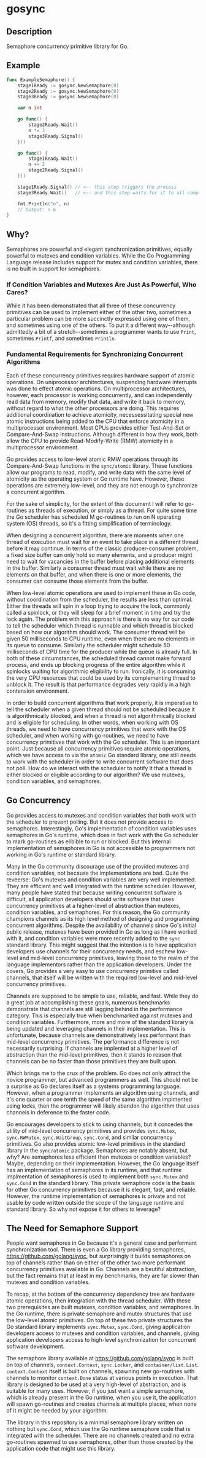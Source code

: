 # gosync

## Description

Semaphore concurrency primitive library for Go.

## Example

```Go
func ExampleSemaphore() {
    stage1Ready := gosync.NewSemaphore(0)
    stage2Ready := gosync.NewSemaphore(0)
    stage3Ready := gosync.NewSemaphore(0)

    var n int

    go func() {
        stage2Ready.Wait()
        n *= 3
        stage3Ready.Signal()
    }()

    go func() {
        stage1Ready.Wait()
        n += 2
        stage2Ready.Signal()
    }()

    stage1Ready.Signal() // <-- this step triggers the process
    stage3Ready.Wait()   // <-- and this step waits for it to all complete

    fmt.Println("n", n)
    // Output: n 6
}
```

## Why?

Semaphores are powerful and elegant synchronization primitives,
equally powerful to mutexes and condition variables.  While the Go
Programming Language release includes support for mutex and condition
variables, there is no built in support for semaphores.

### If Condition Variables and Mutexes Are Just As Powerful, Who Cares?

While it has been demonstrated that all three of these concurrency
primitives can be used to implement either of the other two, sometimes
a particular problem can be more succinctly expressed using one of
them, and sometimes using one of the others.  To put it a different
way--although admittedly a bit of a stretch--sometimes a programmer
wants to use `Print`, sometimes `Printf`, and sometimes `Println`.

### Fundamental Requirements for Synchronizing Concurrent Algorithms

Each of these concurrency primitives requires hardware support of
atomic operations.  On uniprocessor architectures, suspending hardware
interrupts was done to effect atomic operations.  On multiprocessor
architectures, however, each processor is working concurrently, and
can independently read data from memory, modify that data, and write
it back to memory, without regard to what the other processors are
doing.  This requires additional coordination to achieve atomicity,
necessessitating special new atomic instructions being added to the
CPU that enforce atomicity in a multiprocessor environment.  Most CPUs
provides either Test-And-Set or Compare-And-Swap instructions.
Although different in how they work, both allow the CPU to provide
Read-Modify-Write (RMW) atomicity in a multiprocessor environment.

Go provides access to low-level atomic RMW operations through its
Compare-And-Swap functions in the `sync/atomic` library.  These
functions allow our programs to read, modify, and write data with the
same level of atomicity as the operating system or Go runtime have.
However, these operations are extremely low-level, and they are not
enough to synchronize a concurrent algorithm.

For the sake of simplicity, for the extent of this document I will
refer to go-routines as threads of execution, or simply as a thread.
For quite some time the Go scheduler has scheduled M go-routines to
run on N operating system (OS) threads, so it's a fitting
simplification of terminology.

When designing a concurrent algorithm, there are moments when one
thread of execution must wait for an event to take place in a
different thread before it may continue.  In terms of the classic
producer-consumer problem, a fixed size buffer can only hold so many
elements, and a producer might need to wait for vacancies in the
buffer before placing additional elements in the buffer.  Similarly a
consumer thread must wait while there are no elements on that buffer,
and when there is one or more elements, the consumer can consume those
elements from the buffer.

When low-level atomic operations are used to implement these in Go
code, without coordination from the scheduler, the results are less
than optimal.  Either the threads will spin in a loop trying to
acquire the lock, commonly called a spinlock, or they will sleep for a
brief moment in time and try the lock again.  The problem with this
approach is there is no way for our code to tell the scheduler which
thread is runnable and which thread is blocked based on how our
algorithm should work.  The consumer thread will be given 50
milliseconds to CPU runtime, even when there are no elements in its
queue to consume.  Similarly the scheduler might schedule 50
milliseconds of CPU time for the producer while the queue is already
full.  In both of these circumstances, the scheduled thread cannot
make forward process, and ends up blocking progress of the entire
algorithm while it spinlocks waiting for algorithmic eligibility to
run.  Ironically, it is consuming the very CPU resources that could be
used by its complementing thread to unblock it.  The result is that
performance degrades very rapidly in a high contension environment.

In order to build concurrent algorithms that work properly, it is
imperative to tell the scheduler when a given thread should not be
scheduled because it is algorithmically blocked, and when a thread is
not algorithmically blocked and is eligible for scheduling.  In other
words, when working with OS threads, we need to have concurrency
primitives that work with the OS scheduler, and when working with
go-routines, we need to have concurrency primitives that work with the
Go scheduler.  This is an important point.  Just because all
concurrency primitives require atomic operations, which we have access
to via the `atomic` Go standard library, one still needs to work with
the scheduler in order to write concurrent software that does not
poll.  How do we interact with the scheduler to notify it that a
thread is either blocked or eligible according to our algorithm?  We
use mutexes, condition variables, and semaphores.

## Go Concurrency

Go provides access to mutexes and condition variables that both work
with the scheduler to prevent polling.  But it does not provide access
to semaphores.  Interestingly, Go's implementation of condition
variables uses semaphores in Go's runtime, which does in fact work
with the Go scheduler to mark go-routines as elibible to run or
blocked.  But this internal implementation of semaphores in Go is not
accessible to programmers not working in Go's runtime or standard
library.

Many in the Go community discourage use of the provided mutexes and
condition variables, not because the implementations are bad.  Quite
the reveerse: Go's mutexes and condition variables are very well
implemented.  They are efficient and well integrated with the runtime
scheduler.  However, many people have stated that because writing
concurrent software is difficult, all application developers should
write software that uses concurrency primitives at a higher-level of
abstraction than mutexes, condition variables, and semaphores.  For
this reason, the Go community champions channels as its high level
method of designing and programming concurrent algorithms.  Despite
the availability of channels since Go's initial public release,
mutexes have been provided in Go as long as I have worked with it, and
condition variables were more recently added to the `sync` standard
library.  This might suggest that the intention is to have application
developers use channels for their concurrency needs, and eschew
low-level and mid-level concurrency primitives, leaving those to the
realm of the language implementors rather than the application
developers.  Under the covers, Go provides a very easy to use
concurrency primitive called channels, that itself will be written
with the required low-level and mid-level concurrency primitives.

Channels are supposed to be simple to use, reliable, and fast.  While
they do a great job at accomplishing these goals, numerous benchmarks
demonstrate that channels are still lagging behind in the performance
category.  This is especially true when benchmarked against mutexes
and condition variables.  Furthermore, more and more of the standard
library is being updated and leveraging channels in their
implementation.  This is unfortunate, because channels are
demonstratively less performant than mid-level concurrency primitives.
The performance difference is not necessarily surprising.  If channels
are implented at a higher level of abstraction than the mid-level
primitives, then it stands to reason that channels can be no faster
than those primitives they are built upon.

Which brings me to the crux of the problem.  Go does not only attract
the novice programmer, but advanced programmers as well.  This should
not be a surprise as Go declares itself as a systems programming
language.  However, when a programmer implements an algorithm using
channels, and it's one quarter or one tenth the speed of the same
algorithm implmented using locks, then the programmer will likely
abandon the algorithm that uses channels in deference to the faster
code.

Go encourages developers to stick to using channels, but it concedes
the utility of mid-level concurrency primitives and provides
`sync.Mutex`, `sync.RWMutex`, `sync.WaitGroup`, `sync.Cond`, and
similar concurrency primitives.  Go also provides atomic low-level
primitives in the standard library in the `sync/atomic` package.
Semaphores are notably absent, but why?  Are semaphores less efficient
than mutexes or condition variables?  Maybe, depending on their
implementation.  However, the Go language itself has an implementation
of semaphores in its runtime, and that runtime implmentation of
semaphores is used to implement both `sync.Mutex` and `sync.Cond` in
the standard library.  This private semaphore code is the basis for
other Go concurrency primitives because it is elegant, fast, and
reliable.  However, the runtime implementation of semaphores is
private and not usable by code written outside the scope of the
language runtime and standard library.  So why not expose it for
others to leverage?

## The Need for Semaphore Support

People want semaphores in Go because it's a general case and
performant synchronization tool.  There is even a Go library providing
semaphores, https://github.com/golang/sync, but surprisingly it builds
semaphores on top of channels rather than on either of the other two
more performant concurrency primitives available in Go.  Channels are
a beutiful abstraction, but the fact remains that at least in my
benchmarks, they are far slower than mutexes and condition variables.

To recap, at the bottom of the concurrency dependency tree are
hardware atomic operations, then integration with the thread
scheduler.  With these two prerequisites are built mutexes, condition
variables, and semaphores.  In the Go runtime, there is private
semaphore and mutex structures that use the low-level atomic
primitives.  On top of these two private structures the Go standard
library implements `sync.Mutex`, `sync.Cond`, giving application
developers access to mutexes and condition variables, and channels,
giving application developers access to high-level synchronization for
concurrent software development.

The semaphore library available at https://github.com/golang/sync is
built on top of channels, `context.Context`, `sync.Locker`, and
`container/list.List`.  `context.Context` itself is built on channels,
spawning new go-routines with channels to monitor `context.Done`
status at various points in execution.  That library is designed to be
used at a very high-level of abstraction, and is suitable for many
uses.  However, if you just want a simple semaphore, which is already
present in the Go runtime, when you use it, the application will spawn
go-routines and creates channels at multiple places, when none of it
might be needed by your algorithm.

The library in this repository is a minimal semaphore library written
on nothing but `sync.Cond`, which use the Go runtime semaphore code
that is integrated with the scheduler.  There are no channels created
and no extra go-routines spawned to use semaphores, other than those
created by the application code that might use this library.
